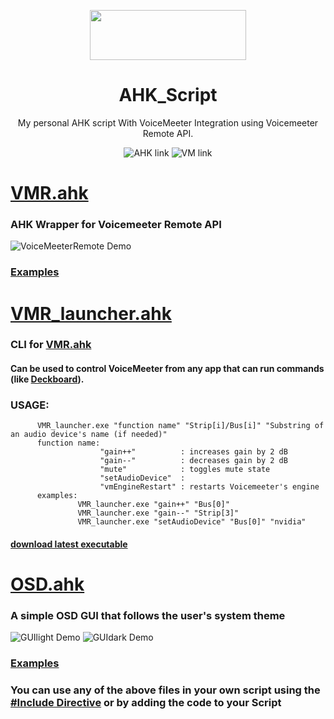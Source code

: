 <p align="center">
  <img width="250" height="80" align="center" src="https://www.autohotkey.com/assets/images/ahk-logo-no-text241x78-160.png">
</p>
<h1 align="center">
  AHK_Script
</h1>
<p align="center">
 My personal AHK script With VoiceMeeter Integration using <a style="text-decoration:none" href="https://www.vb-audio.com/Services/developers.htm">Voicemeeter Remote API</a>.
</p>
<p align="center">
  <a style="text-decoration:none" href="https://autohotkey.com">
    <img src="https://img.shields.io/badge/AutoHotkey-1.1.32.00-4DB057.svg" alt="AHK link" />
  </a>
  <a style="text-decoration:none" href="https://www.vb-audio.com/Voicemeeter/banana.htm">
   <img src="https://img.shields.io/badge/VoiceMeeter-Banana-FF4427.svg" alt="VM link" />
  </a>
</p>

# [VMR.ahk](./src/Lib/VMR.ahk)
  ### AHK Wrapper for <a style="text-decoration:none" href="https://www.vb-audio.com/Services/developers.htm">Voicemeeter Remote API</a>
  ![VoiceMeeterRemote Demo](https://user-images.githubusercontent.com/47293197/68070055-bfea4580-fd60-11e9-825e-3ae075367f5a.gif)

### [**Examples**](https://github.com/SaifAqqad/AHK_Script/blob/c5dbb3c96ec036125261e28b62f3ade15329bf9b/src/Script.ahk#L38)

# [VMR_launcher.ahk](./src/VMR_launcher.ahk)
  ### CLI for [VMR.ahk](./src/Lib/VMR.ahk) 
  #### Can be used to control VoiceMeeter from any app that can run commands (like [Deckboard](https://deckboard.app/)).
  ### USAGE:
          VMR_launcher.exe "function name" "Strip[i]/Bus[i]" "Substring of an audio device's name (if needed)"
          function name: 
                        "gain++"          : increases gain by 2 dB
                        "gain--"          : decreases gain by 2 dB
                        "mute"            : toggles mute state
                        "setAudioDevice"  : 
                        "vmEngineRestart" : restarts Voicemeeter's engine
          examples:
                   VMR_launcher.exe "gain++" "Bus[0]"    
                   VMR_launcher.exe "gain--" "Strip[3]" 
                   VMR_launcher.exe "setAudioDevice" "Bus[0]" "nvidia"
#### [download latest executable](https://github.com/SaifAqqad/AHK_Script/releases/latest)
    
# [OSD.ahk](./src/Lib/OSD.ahk)
  ### A simple OSD GUI that follows the user's system theme
  ![GUIlight Demo](https://user-images.githubusercontent.com/47293197/68298049-55067a80-0090-11ea-877c-9f2964873c96.gif) ![GUIdark Demo](https://user-images.githubusercontent.com/47293197/68298037-50da5d00-0090-11ea-854b-54731a5ffcd8.gif)

### [**Examples**](https://github.com/SaifAqqad/AHK_Script/blob/c5dbb3c96ec036125261e28b62f3ade15329bf9b/src/Script.ahk#L39)


### You can use any of the above files in your own script using the [#Include Directive](https://www.autohotkey.com/docs/commands/_Include.htm) or by adding the code to your Script
